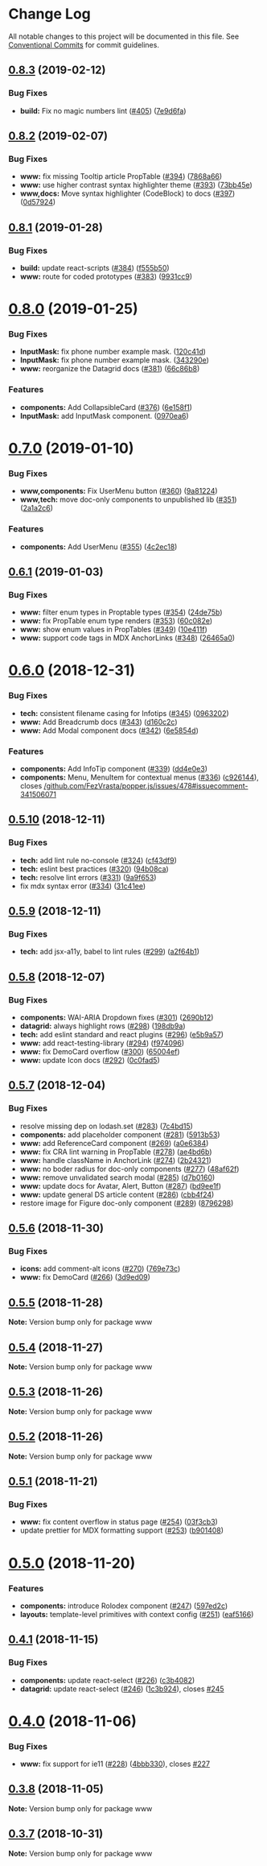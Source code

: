 # Change Log

All notable changes to this project will be documented in this file.
See [Conventional Commits](https://conventionalcommits.org) for commit guidelines.

## [0.8.3](https://github.com/ca-cwds/design-system/compare/v0.8.2...v0.8.3) (2019-02-12)


### Bug Fixes

* **build:** Fix no magic numbers lint ([#405](https://github.com/ca-cwds/design-system/issues/405)) ([7e9d6fa](https://github.com/ca-cwds/design-system/commit/7e9d6fa))





## [0.8.2](https://github.com/ca-cwds/design-system/compare/v0.8.1...v0.8.2) (2019-02-07)


### Bug Fixes

* **www:** fix missing Tooltip article PropTable ([#394](https://github.com/ca-cwds/design-system/issues/394)) ([7868a66](https://github.com/ca-cwds/design-system/commit/7868a66))
* **www:** use higher contrast syntax highlighter theme ([#393](https://github.com/ca-cwds/design-system/issues/393)) ([73bb45e](https://github.com/ca-cwds/design-system/commit/73bb45e))
* **www,docs:** Move syntax highlighter (CodeBlock) to docs ([#397](https://github.com/ca-cwds/design-system/issues/397)) ([0d57924](https://github.com/ca-cwds/design-system/commit/0d57924))





## [0.8.1](https://github.com/ca-cwds/design-system/compare/v0.8.0...v0.8.1) (2019-01-28)


### Bug Fixes

* **build:** update react-scripts ([#384](https://github.com/ca-cwds/design-system/issues/384)) ([f555b50](https://github.com/ca-cwds/design-system/commit/f555b50))
* **www:** route for coded prototypes ([#383](https://github.com/ca-cwds/design-system/issues/383)) ([9931cc9](https://github.com/ca-cwds/design-system/commit/9931cc9))





# [0.8.0](https://github.com/ca-cwds/design-system/compare/v0.7.0...v0.8.0) (2019-01-25)


### Bug Fixes

* **InputMask:** fix phone number example mask. ([120c41d](https://github.com/ca-cwds/design-system/commit/120c41d))
* **InputMask:** fix phone number example mask. ([343290e](https://github.com/ca-cwds/design-system/commit/343290e))
* **www:** reorganize the Datagrid docs ([#381](https://github.com/ca-cwds/design-system/issues/381)) ([66c86b8](https://github.com/ca-cwds/design-system/commit/66c86b8))


### Features

* **components:** Add CollapsibleCard ([#376](https://github.com/ca-cwds/design-system/issues/376)) ([6e158f1](https://github.com/ca-cwds/design-system/commit/6e158f1))
* **InputMask:** add InputMask component. ([0970ea6](https://github.com/ca-cwds/design-system/commit/0970ea6))





# [0.7.0](https://github.com/ca-cwds/design-system/compare/v0.6.1...v0.7.0) (2019-01-10)


### Bug Fixes

* **www,components:** Fix UserMenu button ([#360](https://github.com/ca-cwds/design-system/issues/360)) ([9a81224](https://github.com/ca-cwds/design-system/commit/9a81224))
* **www,tech:** move doc-only components to unpublished lib  ([#351](https://github.com/ca-cwds/design-system/issues/351)) ([2a1a2c6](https://github.com/ca-cwds/design-system/commit/2a1a2c6))


### Features

* **components:** Add UserMenu ([#355](https://github.com/ca-cwds/design-system/issues/355)) ([4c2ec18](https://github.com/ca-cwds/design-system/commit/4c2ec18))





## [0.6.1](https://github.com/ca-cwds/design-system/compare/v0.6.0...v0.6.1) (2019-01-03)


### Bug Fixes

* **www:** filter enum types in Proptable types ([#354](https://github.com/ca-cwds/design-system/issues/354)) ([24de75b](https://github.com/ca-cwds/design-system/commit/24de75b))
* **www:** fix PropTable enum type renders ([#353](https://github.com/ca-cwds/design-system/issues/353)) ([60c082e](https://github.com/ca-cwds/design-system/commit/60c082e))
* **www:** show enum values in PropTables ([#349](https://github.com/ca-cwds/design-system/issues/349)) ([10e411f](https://github.com/ca-cwds/design-system/commit/10e411f))
* **www:** support code tags in MDX AnchorLinks ([#348](https://github.com/ca-cwds/design-system/issues/348)) ([26465a0](https://github.com/ca-cwds/design-system/commit/26465a0))





# [0.6.0](https://github.com/ca-cwds/design-system/compare/v0.5.10...v0.6.0) (2018-12-31)


### Bug Fixes

* **tech:** consistent filename casing for Infotips ([#345](https://github.com/ca-cwds/design-system/issues/345)) ([0963202](https://github.com/ca-cwds/design-system/commit/0963202))
* **www:** Add Breadcrumb docs ([#343](https://github.com/ca-cwds/design-system/issues/343)) ([d160c2c](https://github.com/ca-cwds/design-system/commit/d160c2c))
* **www:** Add Modal component docs ([#342](https://github.com/ca-cwds/design-system/issues/342)) ([6e5854d](https://github.com/ca-cwds/design-system/commit/6e5854d))


### Features

* **components:** Add InfoTip component ([#339](https://github.com/ca-cwds/design-system/issues/339)) ([dd4e0e3](https://github.com/ca-cwds/design-system/commit/dd4e0e3))
* **components:** Menu, MenuItem for contextual menus ([#336](https://github.com/ca-cwds/design-system/issues/336)) ([c926144](https://github.com/ca-cwds/design-system/commit/c926144)), closes [/github.com/FezVrasta/popper.js/issues/478#issuecomment-341506071](https://github.com//github.com/FezVrasta/popper.js/issues/478/issues/issuecomment-341506071)





## [0.5.10](https://github.com/ca-cwds/design-system/compare/v0.5.9...v0.5.10) (2018-12-11)


### Bug Fixes

* **tech:** add lint rule no-console ([#324](https://github.com/ca-cwds/design-system/issues/324)) ([cf43df9](https://github.com/ca-cwds/design-system/commit/cf43df9))
* **tech:** eslint best practices ([#320](https://github.com/ca-cwds/design-system/issues/320)) ([94b08ca](https://github.com/ca-cwds/design-system/commit/94b08ca))
* **tech:** resolve lint errors ([#331](https://github.com/ca-cwds/design-system/issues/331)) ([9a9f653](https://github.com/ca-cwds/design-system/commit/9a9f653))
* fix mdx syntax error ([#334](https://github.com/ca-cwds/design-system/issues/334)) ([31c41ee](https://github.com/ca-cwds/design-system/commit/31c41ee))





## [0.5.9](https://github.com/ca-cwds/design-system/compare/v0.5.8...v0.5.9) (2018-12-11)


### Bug Fixes

* **tech:** add jsx-a11y, babel to lint rules ([#299](https://github.com/ca-cwds/design-system/issues/299)) ([a2f64b1](https://github.com/ca-cwds/design-system/commit/a2f64b1))





## [0.5.8](https://github.com/ca-cwds/design-system/compare/v0.5.7...v0.5.8) (2018-12-07)


### Bug Fixes

* **components:** WAI-ARIA Dropdown fixes ([#301](https://github.com/ca-cwds/design-system/issues/301)) ([2690b12](https://github.com/ca-cwds/design-system/commit/2690b12))
* **datagrid:** always highlight rows ([#298](https://github.com/ca-cwds/design-system/issues/298)) ([198db9a](https://github.com/ca-cwds/design-system/commit/198db9a))
* **tech:** add eslint standard and react plugins ([#296](https://github.com/ca-cwds/design-system/issues/296)) ([e5b9a57](https://github.com/ca-cwds/design-system/commit/e5b9a57))
* **www:** add react-testing-library ([#294](https://github.com/ca-cwds/design-system/issues/294)) ([f974096](https://github.com/ca-cwds/design-system/commit/f974096))
* **www:** fix DemoCard overflow ([#300](https://github.com/ca-cwds/design-system/issues/300)) ([65004ef](https://github.com/ca-cwds/design-system/commit/65004ef))
* **www:** update Icon docs ([#292](https://github.com/ca-cwds/design-system/issues/292)) ([0c0fad5](https://github.com/ca-cwds/design-system/commit/0c0fad5))





## [0.5.7](https://github.com/ca-cwds/design-system/compare/v0.5.6...v0.5.7) (2018-12-04)


### Bug Fixes

* resolve missing dep on lodash.set ([#283](https://github.com/ca-cwds/design-system/issues/283)) ([7c4bd15](https://github.com/ca-cwds/design-system/commit/7c4bd15))
* **components:** add placeholder component ([#281](https://github.com/ca-cwds/design-system/issues/281)) ([5913b53](https://github.com/ca-cwds/design-system/commit/5913b53))
* **www:** add ReferenceCard component ([#269](https://github.com/ca-cwds/design-system/issues/269)) ([a0e6384](https://github.com/ca-cwds/design-system/commit/a0e6384))
* **www:** fix CRA lint warning in PropTable ([#278](https://github.com/ca-cwds/design-system/issues/278)) ([ae4bd6b](https://github.com/ca-cwds/design-system/commit/ae4bd6b))
* **www:** handle className in AnchorLink ([#274](https://github.com/ca-cwds/design-system/issues/274)) ([2b24321](https://github.com/ca-cwds/design-system/commit/2b24321))
* **www:** no boder radius for doc-only components ([#277](https://github.com/ca-cwds/design-system/issues/277)) ([48af62f](https://github.com/ca-cwds/design-system/commit/48af62f))
* **www:** remove unvalidated search modal ([#285](https://github.com/ca-cwds/design-system/issues/285)) ([d7b0160](https://github.com/ca-cwds/design-system/commit/d7b0160))
* **www:** update docs for Avatar, Alert, Button ([#287](https://github.com/ca-cwds/design-system/issues/287)) ([bd9ee1f](https://github.com/ca-cwds/design-system/commit/bd9ee1f))
* **www:** update general DS article content ([#286](https://github.com/ca-cwds/design-system/issues/286)) ([cbb4f24](https://github.com/ca-cwds/design-system/commit/cbb4f24))
* restore image for Figure doc-only component ([#289](https://github.com/ca-cwds/design-system/issues/289)) ([8796298](https://github.com/ca-cwds/design-system/commit/8796298))





## [0.5.6](https://github.com/ca-cwds/design-system/compare/v0.5.5...v0.5.6) (2018-11-30)


### Bug Fixes

* **icons:** add comment-alt icons ([#270](https://github.com/ca-cwds/design-system/issues/270)) ([769e73c](https://github.com/ca-cwds/design-system/commit/769e73c))
* **www:** fix DemoCard ([#266](https://github.com/ca-cwds/design-system/issues/266)) ([3d9ed09](https://github.com/ca-cwds/design-system/commit/3d9ed09))





## [0.5.5](https://github.com/ca-cwds/design-system/compare/v0.5.4...v0.5.5) (2018-11-28)

**Note:** Version bump only for package www





## [0.5.4](https://github.com/ca-cwds/design-system/compare/v0.5.3...v0.5.4) (2018-11-27)

**Note:** Version bump only for package www





## [0.5.3](https://github.com/ca-cwds/design-system/compare/v0.5.2...v0.5.3) (2018-11-26)

**Note:** Version bump only for package www





## [0.5.2](https://github.com/ca-cwds/design-system/compare/v0.5.1...v0.5.2) (2018-11-26)

**Note:** Version bump only for package www





## [0.5.1](https://github.com/ca-cwds/design-system/compare/v0.5.0...v0.5.1) (2018-11-21)


### Bug Fixes

* **www:** fix content overflow in status page ([#254](https://github.com/ca-cwds/design-system/issues/254)) ([03f3cb3](https://github.com/ca-cwds/design-system/commit/03f3cb3))
* update prettier for MDX formatting support ([#253](https://github.com/ca-cwds/design-system/issues/253)) ([b901408](https://github.com/ca-cwds/design-system/commit/b901408))





# [0.5.0](https://github.com/ca-cwds/design-system/compare/v0.4.1...v0.5.0) (2018-11-20)


### Features

* **components:** introduce Rolodex component ([#247](https://github.com/ca-cwds/design-system/issues/247)) ([597ed2c](https://github.com/ca-cwds/design-system/commit/597ed2c))
* **layouts:** template-level primitives with context config ([#251](https://github.com/ca-cwds/design-system/issues/251)) ([eaf5166](https://github.com/ca-cwds/design-system/commit/eaf5166))





## [0.4.1](https://github.com/ca-cwds/design-system/compare/v0.4.0...v0.4.1) (2018-11-15)


### Bug Fixes

* **components:** update react-select ([#226](https://github.com/ca-cwds/design-system/issues/226)) ([c3b4082](https://github.com/ca-cwds/design-system/commit/c3b4082))
* **datagrid:** update react-select ([#246](https://github.com/ca-cwds/design-system/issues/246)) ([1c3b924](https://github.com/ca-cwds/design-system/commit/1c3b924)), closes [#245](https://github.com/ca-cwds/design-system/issues/245)





# [0.4.0](https://github.com/ca-cwds/design-system/compare/v0.3.8...v0.4.0) (2018-11-06)


### Bug Fixes

* **www:** fix support for ie11 ([#228](https://github.com/ca-cwds/design-system/issues/228)) ([4bbb330](https://github.com/ca-cwds/design-system/commit/4bbb330)), closes [#227](https://github.com/ca-cwds/design-system/issues/227)





## [0.3.8](https://github.com/ca-cwds/design-system/compare/v0.3.7...v0.3.8) (2018-11-05)

**Note:** Version bump only for package www





## [0.3.7](https://github.com/ca-cwds/design-system/compare/v0.3.6...v0.3.7) (2018-10-31)

**Note:** Version bump only for package www
